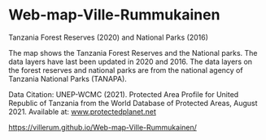 # Web-map-Ville-Rummukainen
Tanzania Forest Reserves (2020) and National Parks (2016)

The map shows the Tanzania Forest Reserves and the National parks. The data layers have last been updated in 2020 and 2016. The data layers on the forest reserves and national parks are from the national agency of Tanzania National Parks (TANAPA).

Data Citation: UNEP-WCMC (2021). Protected Area Profile for United Republic of Tanzania from the World Database of Protected Areas, August 2021. Available at: www.protectedplanet.net

https://villerum.github.io/Web-map-Ville-Rummukainen/
